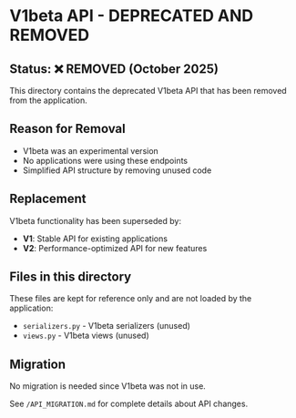 # V1beta API - DEPRECATED AND REMOVED

## Status: ❌ **REMOVED** (October 2025)

This directory contains the deprecated V1beta API that has been removed from the application.

## Reason for Removal
- V1beta was an experimental version
- No applications were using these endpoints
- Simplified API structure by removing unused code

## Replacement
V1beta functionality has been superseded by:
- **V1**: Stable API for existing applications
- **V2**: Performance-optimized API for new features

## Files in this directory
These files are kept for reference only and are not loaded by the application:
- `serializers.py` - V1beta serializers (unused)
- `views.py` - V1beta views (unused)

## Migration
No migration is needed since V1beta was not in use.

See `/API_MIGRATION.md` for complete details about API changes.